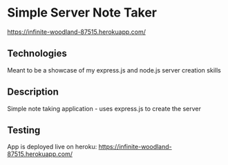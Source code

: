 # Simple Server Note Taker
https://infinite-woodland-87515.herokuapp.com/

## Technologies
Meant to be a showcase of my express.js and node.js server creation skills

## Description
Simple note taking application - uses express.js to create the server

## Testing
App is deployed live on heroku: https://infinite-woodland-87515.herokuapp.com/